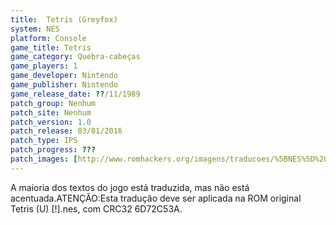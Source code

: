 ```yaml
---
title:  Tetris (Greyfox)
system: NES
platform: Console
game_title: Tetris
game_category: Quebra-cabeças
game_players: 1
game_developer: Nintendo
game_publisher: Nintendo
game_release_date: ??/11/1989
patch_group: Nenhum
patch_site: Nenhum
patch_version: 1.0
patch_release: 03/01/2016
patch_type: IPS
patch_progress: ???
patch_images: [http://www.romhackers.org/imagens/traducoes/%5BNES%5D%20Tetris%20-%20Greyfox%20-%201.png,http://www.romhackers.org/imagens/traducoes/%5BNES%5D%20Tetris%20-%20Greyfox%20-%202.png,http://www.romhackers.org/imagens/traducoes/%5BNES%5D%20Tetris%20-%20Greyfox%20-%203.png]
---
```

A maioria dos textos do jogo está traduzida, mas não está acentuada.ATENÇÃO:Esta tradução deve ser aplicada na ROM original Tetris (U) [!].nes, com CRC32 6D72C53A.
